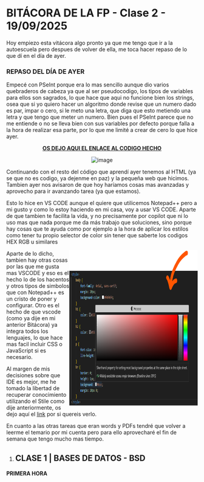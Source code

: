 # BITÁCORA DE LA FP - Clase 2 - 19/09/2025
Hoy empiezo esta vitácora algo pronto ya que me tengo que ir a la autoescuela pero despues de volver de ella, me toca hacer repaso de lo que dí en el día de ayer.
### REPASO DEL DÍA DE AYER
Empecé con PSeInt porque era lo mas sencillo aunque dio varios quebraderos de cabeza ya que al ser pseudocodigo, los tipos de variables para ellos son sagrados, lo que hace que aqui no funcione bien los strings, osea que si yo quiero hacer un algoritmo donde revise que un numero dado es par, impar o cero, si le meto una letra, que diga que esto metiendo una letra y que tengo que meter un numero. Bien pues el PSeInt parece que no me entiende o no se lleva bien con sus variables por defecto porque falla a la hora de realizar esa parte, por lo que me limité a crear de cero lo que hice ayer.
<div align="center">

**[OS DEJO AQUI EL ENLACE AL CODIGO HECHO](https://github.com/b0rrajo/bitacoradelafp/blob/main/1º%20Curso/Septiembre/19/repaso/Repaso%20primer%20programa.psc)**

<img width="857" height="593" alt="image" src="https://github.com/user-attachments/assets/7098b32d-030d-4315-9e85-064ec4dab053" />
</div>

Continuando con el resto del código que aprendí ayer tenemos al HTML (ya se que no es codigo, ya dejenme en paz) y la pequeña web que hicimos. Tambien ayer nos avisaron de que hoy haríamos cosas mas avanzadas y aprovecho para ir avanzando tarea (ya que estamos).

Esto lo hice en VS CODE aunque el quiere que utilicemos Notepad++ pero a mi gusto y como lo estoy haciendo en mi casa, voy a usar VS CODE. Aparte de que tambien te facilita    la vida, y no precisamente por copilot que ni lo uso mas que nada porque me da más trabajo que soluciones, sino porque hay cosas que te ayuda como por ejemplo a la hora de     aplicar los estilos como tener tu propio selector de color sin tener que saberte los codigos HEX RGB u similares

<img width="338" height="408" alt="image" src="https://github.com/b0rrajo/bitacoradelafp/blob/main/imágenesbitácora/491566478-44f453a4-6536-4e74-85bf-e11c1287931f.png" align="right" />
Aparte de lo dicho, tambien hay otras cosas por las que me gusta mas VSCODE y eso es el hecho lo de los hacentos y otros tipos de simbolos que con Notepad++ es un cristo de poner y configurar. Otro es el hecho de que vscode (como ya dije en mi anterior Bitácora) ya integra todos los lenguajes, lo que hace mas facil incluir CSS o JavaScript si es necesario.

Al margen de mis decisiones sobre que IDE es mejor, me he tomado la libertad de recuperar conocimiento utilizando el Stile como dije anteriormente, os dejo aquí el [link](https://github.com/b0rrajo/bitacoradelafp/blob/main/1º%20Curso/Septiembre/19/repaso/repaso%20html.html) por si quereis verlo.

En cuanto a las otras tareas que eran words y PDFs tendré que volver a leerme el temario por mi cuenta pero para ello aprovecharé el fin de semana que tengo mucho mas tiempo.

1. ## CLASE 1 | BASES DE DATOS - BSD
<h4>PRIMERA HORA</h4>
